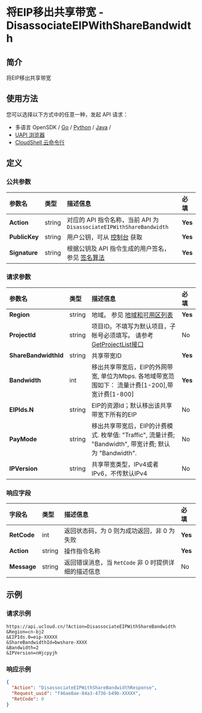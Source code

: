 # 将EIP移出共享带宽 - DisassociateEIPWithShareBandwidth

## 简介

将EIP移出共享带宽






## 使用方法

您可以选择以下方式中的任意一种，发起 API 请求：
- 多语言 OpenSDK / [Go](https://github.com/ucloud/ucloud-sdk-go) / [Python](https://github.com/ucloud/ucloud-sdk-python3) / [Java](https://github.com/ucloud/ucloud-sdk-java) /
- [UAPI 浏览器](https://console.ucloud.cn/uapi/detail?id=DisassociateEIPWithShareBandwidth)
- [CloudShell 云命令行](https://shell.ucloud.cn/)


## 定义

### 公共参数

| 参数名 | 类型 | 描述信息 | 必填 |
|:---|:---|:---|:---|
| **Action**     | string  | 对应的 API 指令名称，当前 API 为 `DisassociateEIPWithShareBandwidth`                        | **Yes** |
| **PublicKey**  | string  | 用户公钥，可从 [控制台](https://console.ucloud.cn/uapi/apikey) 获取                                             | **Yes** |
| **Signature**  | string  | 根据公钥及 API 指令生成的用户签名，参见 [签名算法](api/summary/signature.md)  | **Yes** |

### 请求参数

| 参数名 | 类型 | 描述信息 | 必填 |
|:---|:---|:---|:---|
| **Region** | string | 地域。 参见 [地域和可用区列表](api/summary/regionlist) |**Yes**|
| **ProjectId** | string | 项目ID。不填写为默认项目，子帐号必须填写。 请参考[GetProjectList接口](api/summary/get_project_list) |No|
| **ShareBandwidthId** | string | 共享带宽ID |**Yes**|
| **Bandwidth** | int | 移出共享带宽后，EIP的外网带宽, 单位为Mbps. 各地域带宽范围如下：  流量计费[1-200],带宽计费[1-800] |**Yes**|
| **EIPIds.N** | string | EIP的资源Id；默认移出该共享带宽下所有的EIP |No|
| **PayMode** | string | 移出共享带宽后，EIP的计费模式. 枚举值: "Traffic", 流量计费; "Bandwidth", 带宽计费;  默认为 "Bandwidth". |No|
| **IPVersion** | string | 共享带宽类型，IPv4或者IPv6，不传默认IPv4 |No|

### 响应字段

| 字段名 | 类型 | 描述信息 | 必填 |
|:---|:---|:---|:---|
| **RetCode** | int | 返回状态码，为 0 则为成功返回，非 0 为失败 |**Yes**|
| **Action** | string | 操作指令名称 |**Yes**|
| **Message** | string | 返回错误消息，当 `RetCode` 非 0 时提供详细的描述信息 |No|




## 示例

### 请求示例
    
```
https://api.ucloud.cn/?Action=DisassociateEIPWithShareBandwidth
&Region=cn-bj2
&EIPIds.0=eip-XXXXX
&ShareBandwidthId=bwshare-XXXX
&Bandwidth=2
&IPVersion=nHjcpyjh
```

### 响应示例
    
```json
{
  "Action": "DisassociateEIPWithShareBandwidthResponse",
  "Request_uuid": "f46ae8ae-84a3-4736-b49b-XXXXX",
  "RetCode": 0
}
```





